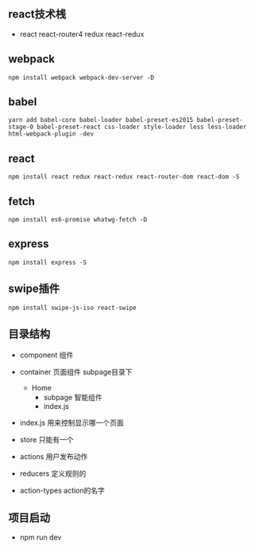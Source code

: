 ## react技术桟
- react react-router4 redux react-redux

## webpack
```
npm install webpack webpack-dev-server -D
```

## babel
```
yarn add babel-core babel-loader babel-preset-es2015 babel-preset-stage-0 babel-preset-react css-loader style-loader less less-loader html-webpack-plugin -dev
```

## react
```
npm install react redux react-redux react-router-dom react-dom -S
```

## fetch
```
npm install es6-promise whatwg-fetch -D
```

## express
```
npm install express -S
```

## swipe插件
```
npm install swipe-js-iso react-swipe
```

## 目录结构
- component   组件
- container   页面组件
    subpage目录下
    - Home
        - subpage 智能组件
        - index.js
- index.js 用来控制显示哪一个页面

- store  只能有一个
- actions 用户发布动作
- reducers  定义规则的
- action-types  action的名字

## 项目启动
- npm run dev
